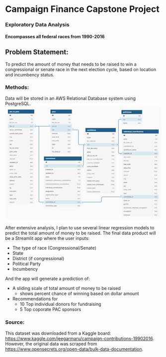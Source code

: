 # Campaign Finance Capstone Project
### Exploratory Data Analysis
#### **Encompasses all federal races from 1990-2016**

## Problem Statement:

To predict the amount of money that needs to be raised to win a congressional or senate race in the next election cycle, based on location and incumbency status.

### Methods:

Data will be stored in an AWS Relational Database system using PostgreSQL.
<br>![](docs/FEC_ERD-2.png)<br>

After extensive analysis, I plan to use several linear regression models to predict the total amount of money to be raised. The final data product will be a Streamlit app where the user inputs:

- The type of race (Congressional/Senate)
- State
- District (if congressional)
- Political Party
- Incumbency

And the app will generate a prediction of:
- A sliding scale of total amount of money to be raised
    - shows percent chance of winning based on dollar amount
- Recommendations for
    - 10 Top individual donors for fundraising
    - 5 Top coporate PAC sponsors
    
### Source:
This dataset was downloaded from a Kaggle board: https://www.kaggle.com/jeegarmaru/campaign-contributions-19902016. However, the original data was scraped from https://www.opensecrets.org/open-data/bulk-data-documentation.